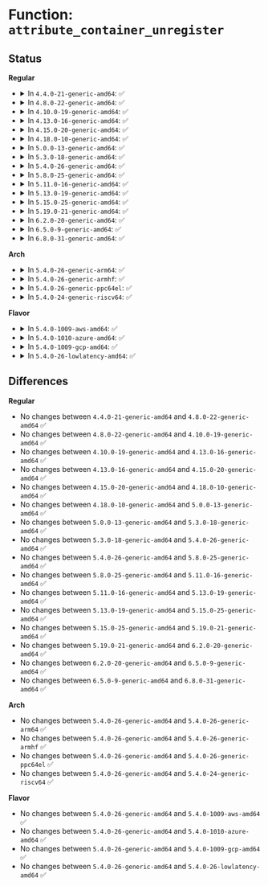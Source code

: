 # Function: <code>attribute_container_unregister</code>

## Status
<b>Regular</b>
<ul>
<li>
<details>
<summary>In <code>4.4.0-21-generic-amd64</code>: ✅</summary>

```c
int attribute_container_unregister(struct attribute_container * cont)
```

```json
{
  "name": "attribute_container_unregister",
  "collision_type": "Unique Global",
  "inline_type": "No",
  "funcs": [
    {
      "addr": 18446744071584416640,
      "name": "attribute_container_unregister",
      "external": true,
      "loc": "drivers/base/attribute_container.c:94",
      "file": "drivers/base/attribute_container.c",
      "inline": "seen, unknown",
      "caller_inline": [],
      "caller_func": [
        "drivers/ata/libata-transport.c:ata_release_transport",
        "drivers/ata/libata-transport.c:ata_release_transport",
        "drivers/ata/libata-transport.c:ata_release_transport"
      ]
    }
  ],
  "symbols": [
    {
      "addr": 18446744071584416640,
      "name": "attribute_container_unregister",
      "section": ".text",
      "bind": "STB_GLOBAL",
      "size": 133
    }
  ]
}
```
</details>
</li>
<li>
<details>
<summary>In <code>4.8.0-22-generic-amd64</code>: ✅</summary>

```c
int attribute_container_unregister(struct attribute_container * cont)
```

```json
{
  "name": "attribute_container_unregister",
  "collision_type": "Unique Global",
  "inline_type": "No",
  "funcs": [
    {
      "addr": 18446744071584752000,
      "name": "attribute_container_unregister",
      "external": true,
      "loc": "drivers/base/attribute_container.c:94",
      "file": "drivers/base/attribute_container.c",
      "inline": "seen, unknown",
      "caller_inline": [],
      "caller_func": [
        "drivers/ata/libata-transport.c:ata_release_transport",
        "drivers/ata/libata-transport.c:ata_release_transport",
        "drivers/ata/libata-transport.c:ata_release_transport"
      ]
    }
  ],
  "symbols": [
    {
      "addr": 18446744071584752000,
      "name": "attribute_container_unregister",
      "section": ".text",
      "bind": "STB_GLOBAL",
      "size": 136
    }
  ]
}
```
</details>
</li>
<li>
<details>
<summary>In <code>4.10.0-19-generic-amd64</code>: ✅</summary>

```c
int attribute_container_unregister(struct attribute_container * cont)
```

```json
{
  "name": "attribute_container_unregister",
  "collision_type": "Unique Global",
  "inline_type": "No",
  "funcs": [
    {
      "addr": 18446744071584942320,
      "name": "attribute_container_unregister",
      "external": true,
      "loc": "drivers/base/attribute_container.c:94",
      "file": "drivers/base/attribute_container.c",
      "inline": "seen, unknown",
      "caller_inline": [],
      "caller_func": [
        "drivers/ata/libata-transport.c:ata_release_transport",
        "drivers/ata/libata-transport.c:ata_release_transport",
        "drivers/ata/libata-transport.c:ata_release_transport"
      ]
    }
  ],
  "symbols": [
    {
      "addr": 18446744071584942320,
      "name": "attribute_container_unregister",
      "section": ".text",
      "bind": "STB_GLOBAL",
      "size": 136
    }
  ]
}
```
</details>
</li>
<li>
<details>
<summary>In <code>4.13.0-16-generic-amd64</code>: ✅</summary>

```c
int attribute_container_unregister(struct attribute_container * cont)
```

```json
{
  "name": "attribute_container_unregister",
  "collision_type": "Unique Global",
  "inline_type": "No",
  "funcs": [
    {
      "addr": 18446744071585026768,
      "name": "attribute_container_unregister",
      "external": true,
      "loc": "drivers/base/attribute_container.c:94",
      "file": "drivers/base/attribute_container.c",
      "inline": "seen, unknown",
      "caller_inline": [],
      "caller_func": [
        "drivers/ata/libata-transport.c:ata_release_transport",
        "drivers/ata/libata-transport.c:ata_release_transport",
        "drivers/ata/libata-transport.c:ata_release_transport"
      ]
    }
  ],
  "symbols": [
    {
      "addr": 18446744071585026768,
      "name": "attribute_container_unregister",
      "section": ".text",
      "bind": "STB_GLOBAL",
      "size": 132
    }
  ]
}
```
</details>
</li>
<li>
<details>
<summary>In <code>4.15.0-20-generic-amd64</code>: ✅</summary>

```c
int attribute_container_unregister(struct attribute_container * cont)
```

```json
{
  "name": "attribute_container_unregister",
  "collision_type": "Unique Global",
  "inline_type": "No",
  "funcs": [
    {
      "addr": 18446744071585449408,
      "name": "attribute_container_unregister",
      "external": true,
      "loc": "drivers/base/attribute_container.c:94",
      "file": "drivers/base/attribute_container.c",
      "inline": "seen, unknown",
      "caller_inline": [],
      "caller_func": [
        "drivers/ata/libata-transport.c:ata_release_transport",
        "drivers/ata/libata-transport.c:ata_release_transport",
        "drivers/ata/libata-transport.c:ata_release_transport"
      ]
    }
  ],
  "symbols": [
    {
      "addr": 18446744071585449408,
      "name": "attribute_container_unregister",
      "section": ".text",
      "bind": "STB_GLOBAL",
      "size": 132
    }
  ]
}
```
</details>
</li>
<li>
<details>
<summary>In <code>4.18.0-10-generic-amd64</code>: ✅</summary>

```c
int attribute_container_unregister(struct attribute_container * cont)
```

```json
{
  "name": "attribute_container_unregister",
  "collision_type": "Unique Global",
  "inline_type": "No",
  "funcs": [
    {
      "addr": 18446744071585692592,
      "name": "attribute_container_unregister",
      "external": true,
      "loc": "drivers/base/attribute_container.c:93",
      "file": "drivers/base/attribute_container.c",
      "inline": "seen, unknown",
      "caller_inline": [],
      "caller_func": [
        "drivers/ata/libata-transport.c:ata_release_transport",
        "drivers/ata/libata-transport.c:ata_release_transport",
        "drivers/ata/libata-transport.c:ata_release_transport"
      ]
    }
  ],
  "symbols": [
    {
      "addr": 18446744071585692592,
      "name": "attribute_container_unregister",
      "section": ".text",
      "bind": "STB_GLOBAL",
      "size": 127
    }
  ]
}
```
</details>
</li>
<li>
<details>
<summary>In <code>5.0.0-13-generic-amd64</code>: ✅</summary>

```c
int attribute_container_unregister(struct attribute_container * cont)
```

```json
{
  "name": "attribute_container_unregister",
  "collision_type": "Unique Global",
  "inline_type": "No",
  "funcs": [
    {
      "addr": 18446744071585822864,
      "name": "attribute_container_unregister",
      "external": true,
      "loc": "drivers/base/attribute_container.c:93",
      "file": "drivers/base/attribute_container.c",
      "inline": "seen, unknown",
      "caller_inline": [],
      "caller_func": [
        "drivers/ata/libata-transport.c:ata_release_transport",
        "drivers/ata/libata-transport.c:ata_release_transport",
        "drivers/ata/libata-transport.c:ata_release_transport"
      ]
    }
  ],
  "symbols": [
    {
      "addr": 18446744071585822864,
      "name": "attribute_container_unregister",
      "section": ".text",
      "bind": "STB_GLOBAL",
      "size": 127
    }
  ]
}
```
</details>
</li>
<li>
<details>
<summary>In <code>5.3.0-18-generic-amd64</code>: ✅</summary>

```c
int attribute_container_unregister(struct attribute_container * cont)
```

```json
{
  "name": "attribute_container_unregister",
  "collision_type": "Unique Global",
  "inline_type": "No",
  "funcs": [
    {
      "addr": 18446744071586056816,
      "name": "attribute_container_unregister",
      "external": true,
      "loc": "drivers/base/attribute_container.c:93",
      "file": "drivers/base/attribute_container.c",
      "inline": "seen, unknown",
      "caller_inline": [],
      "caller_func": [
        "drivers/ata/libata-transport.c:ata_release_transport",
        "drivers/ata/libata-transport.c:ata_release_transport",
        "drivers/ata/libata-transport.c:ata_release_transport"
      ]
    }
  ],
  "symbols": [
    {
      "addr": 18446744071586056816,
      "name": "attribute_container_unregister",
      "section": ".text",
      "bind": "STB_GLOBAL",
      "size": 132
    }
  ]
}
```
</details>
</li>
<li>
<details>
<summary>In <code>5.4.0-26-generic-amd64</code>: ✅</summary>

```c
int attribute_container_unregister(struct attribute_container * cont)
```

```json
{
  "name": "attribute_container_unregister",
  "collision_type": "Unique Global",
  "inline_type": "No",
  "funcs": [
    {
      "addr": 18446744071586204704,
      "name": "attribute_container_unregister",
      "external": true,
      "loc": "drivers/base/attribute_container.c:93",
      "file": "drivers/base/attribute_container.c",
      "inline": "seen, unknown",
      "caller_inline": [],
      "caller_func": [
        "drivers/ata/libata-transport.c:ata_release_transport",
        "drivers/ata/libata-transport.c:ata_release_transport",
        "drivers/ata/libata-transport.c:ata_release_transport"
      ]
    }
  ],
  "symbols": [
    {
      "addr": 18446744071586204704,
      "name": "attribute_container_unregister",
      "section": ".text",
      "bind": "STB_GLOBAL",
      "size": 132
    }
  ]
}
```
</details>
</li>
<li>
<details>
<summary>In <code>5.8.0-25-generic-amd64</code>: ✅</summary>

```c
int attribute_container_unregister(struct attribute_container * cont)
```

```json
{
  "name": "attribute_container_unregister",
  "collision_type": "Unique Global",
  "inline_type": "No",
  "funcs": [
    {
      "addr": 18446744071586968112,
      "name": "attribute_container_unregister",
      "external": true,
      "loc": "drivers/base/attribute_container.c:93",
      "file": "drivers/base/attribute_container.c",
      "inline": "seen, unknown",
      "caller_inline": [],
      "caller_func": [
        "drivers/ata/libata-transport.c:ata_release_transport",
        "drivers/ata/libata-transport.c:ata_release_transport",
        "drivers/ata/libata-transport.c:ata_release_transport"
      ]
    }
  ],
  "symbols": [
    {
      "addr": 18446744071586968112,
      "name": "attribute_container_unregister",
      "section": ".text",
      "bind": "STB_GLOBAL",
      "size": 132
    }
  ]
}
```
</details>
</li>
<li>
<details>
<summary>In <code>5.11.0-16-generic-amd64</code>: ✅</summary>

```c
int attribute_container_unregister(struct attribute_container * cont)
```

```json
{
  "name": "attribute_container_unregister",
  "collision_type": "Unique Global",
  "inline_type": "No",
  "funcs": [
    {
      "addr": 18446744071587053888,
      "name": "attribute_container_unregister",
      "external": true,
      "loc": "drivers/base/attribute_container.c:93",
      "file": "drivers/base/attribute_container.c",
      "inline": "seen, unknown",
      "caller_inline": [],
      "caller_func": [
        "drivers/ata/libata-transport.c:ata_release_transport",
        "drivers/ata/libata-transport.c:ata_release_transport",
        "drivers/ata/libata-transport.c:ata_release_transport"
      ]
    }
  ],
  "symbols": [
    {
      "addr": 18446744071587053888,
      "name": "attribute_container_unregister",
      "section": ".text",
      "bind": "STB_GLOBAL",
      "size": 132
    }
  ]
}
```
</details>
</li>
<li>
<details>
<summary>In <code>5.13.0-19-generic-amd64</code>: ✅</summary>

```c
int attribute_container_unregister(struct attribute_container * cont)
```

```json
{
  "name": "attribute_container_unregister",
  "collision_type": "Unique Global",
  "inline_type": "No",
  "funcs": [
    {
      "addr": 18446744071586937680,
      "name": "attribute_container_unregister",
      "external": true,
      "loc": "drivers/base/attribute_container.c:93",
      "file": "drivers/base/attribute_container.c",
      "inline": "seen, unknown",
      "caller_inline": [],
      "caller_func": [
        "drivers/ata/libata-transport.c:ata_release_transport",
        "drivers/ata/libata-transport.c:ata_release_transport",
        "drivers/ata/libata-transport.c:ata_release_transport"
      ]
    }
  ],
  "symbols": [
    {
      "addr": 18446744071586937680,
      "name": "attribute_container_unregister",
      "section": ".text",
      "bind": "STB_GLOBAL",
      "size": 132
    }
  ]
}
```
</details>
</li>
<li>
<details>
<summary>In <code>5.15.0-25-generic-amd64</code>: ✅</summary>

```c
int attribute_container_unregister(struct attribute_container * cont)
```

```json
{
  "name": "attribute_container_unregister",
  "collision_type": "Unique Global",
  "inline_type": "No",
  "funcs": [
    {
      "addr": 18446744071587501264,
      "name": "attribute_container_unregister",
      "external": true,
      "loc": "drivers/base/attribute_container.c:93",
      "file": "drivers/base/attribute_container.c",
      "inline": "seen, unknown",
      "caller_inline": [],
      "caller_func": [
        "drivers/base/transport_class.c:anon_transport_class_unregister",
        "drivers/ata/libata-transport.c:ata_release_transport",
        "drivers/ata/libata-transport.c:ata_release_transport",
        "drivers/ata/libata-transport.c:ata_release_transport"
      ]
    }
  ],
  "symbols": [
    {
      "addr": 18446744071587501264,
      "name": "attribute_container_unregister",
      "section": ".text",
      "bind": "STB_GLOBAL",
      "size": 132
    }
  ]
}
```
</details>
</li>
<li>
<details>
<summary>In <code>5.19.0-21-generic-amd64</code>: ✅</summary>

```c
int attribute_container_unregister(struct attribute_container * cont)
```

```json
{
  "name": "attribute_container_unregister",
  "collision_type": "Unique Global",
  "inline_type": "No",
  "funcs": [
    {
      "addr": 18446744071588825744,
      "name": "attribute_container_unregister",
      "external": true,
      "loc": "drivers/base/attribute_container.c:93",
      "file": "drivers/base/attribute_container.c",
      "inline": "seen, unknown",
      "caller_inline": [],
      "caller_func": [
        "drivers/base/transport_class.c:anon_transport_class_unregister",
        "drivers/ata/libata-transport.c:ata_release_transport",
        "drivers/ata/libata-transport.c:ata_release_transport",
        "drivers/ata/libata-transport.c:ata_release_transport"
      ]
    }
  ],
  "symbols": [
    {
      "addr": 18446744071588825744,
      "name": "attribute_container_unregister",
      "section": ".text",
      "bind": "STB_GLOBAL",
      "size": 131
    }
  ]
}
```
</details>
</li>
<li>
<details>
<summary>In <code>6.2.0-20-generic-amd64</code>: ✅</summary>

```c
int attribute_container_unregister(struct attribute_container * cont)
```

```json
{
  "name": "attribute_container_unregister",
  "collision_type": "Unique Global",
  "inline_type": "No",
  "funcs": [
    {
      "addr": 18446744071590325376,
      "name": "attribute_container_unregister",
      "external": true,
      "loc": "drivers/base/attribute_container.c:93",
      "file": "drivers/base/attribute_container.c",
      "inline": "seen, unknown",
      "caller_inline": [],
      "caller_func": [
        "drivers/base/transport_class.c:anon_transport_class_unregister",
        "drivers/ata/libata-transport.c:ata_release_transport",
        "drivers/ata/libata-transport.c:ata_release_transport",
        "drivers/ata/libata-transport.c:ata_release_transport"
      ]
    }
  ],
  "symbols": [
    {
      "addr": 18446744071590325376,
      "name": "attribute_container_unregister",
      "section": ".text",
      "bind": "STB_GLOBAL",
      "size": 131
    }
  ]
}
```
</details>
</li>
<li>
<details>
<summary>In <code>6.5.0-9-generic-amd64</code>: ✅</summary>

```c
int attribute_container_unregister(struct attribute_container * cont)
```

```json
{
  "name": "attribute_container_unregister",
  "collision_type": "Unique Global",
  "inline_type": "No",
  "funcs": [
    {
      "addr": 18446744071590645408,
      "name": "attribute_container_unregister",
      "external": true,
      "loc": "drivers/base/attribute_container.c:93",
      "file": "drivers/base/attribute_container.c",
      "inline": "seen, unknown",
      "caller_inline": [],
      "caller_func": [
        "drivers/base/transport_class.c:anon_transport_class_unregister",
        "drivers/ata/libata-transport.c:ata_release_transport",
        "drivers/ata/libata-transport.c:ata_release_transport",
        "drivers/ata/libata-transport.c:ata_release_transport"
      ]
    }
  ],
  "symbols": [
    {
      "addr": 18446744071590645408,
      "name": "attribute_container_unregister",
      "section": ".text",
      "bind": "STB_GLOBAL",
      "size": 131
    }
  ]
}
```
</details>
</li>
<li>
<details>
<summary>In <code>6.8.0-31-generic-amd64</code>: ✅</summary>

```c
int attribute_container_unregister(struct attribute_container * cont)
```

```json
{
  "name": "attribute_container_unregister",
  "collision_type": "Unique Global",
  "inline_type": "No",
  "funcs": [
    {
      "addr": 18446744071591005504,
      "name": "attribute_container_unregister",
      "external": true,
      "loc": "drivers/base/attribute_container.c:93",
      "file": "drivers/base/attribute_container.c",
      "inline": "seen, unknown",
      "caller_inline": [],
      "caller_func": [
        "drivers/base/transport_class.c:anon_transport_class_unregister",
        "drivers/ata/libata-transport.c:ata_release_transport",
        "drivers/ata/libata-transport.c:ata_release_transport",
        "drivers/ata/libata-transport.c:ata_release_transport"
      ]
    }
  ],
  "symbols": [
    {
      "addr": 18446744071591005504,
      "name": "attribute_container_unregister",
      "section": ".text",
      "bind": "STB_GLOBAL",
      "size": 131
    }
  ]
}
```
</details>
</li>
</ul>
<b>Arch</b>
<ul>
<li>
<details>
<summary>In <code>5.4.0-26-generic-arm64</code>: ✅</summary>

```c
int attribute_container_unregister(struct attribute_container * cont)
```

```json
{
  "name": "attribute_container_unregister",
  "collision_type": "Unique Global",
  "inline_type": "No",
  "funcs": [
    {
      "addr": 18446603336499008216,
      "name": "attribute_container_unregister",
      "external": true,
      "loc": "drivers/base/attribute_container.c:93",
      "file": "drivers/base/attribute_container.c",
      "inline": "seen, unknown",
      "caller_inline": [],
      "caller_func": [
        "drivers/ata/libata-transport.c:ata_release_transport",
        "drivers/ata/libata-transport.c:ata_release_transport",
        "drivers/ata/libata-transport.c:ata_release_transport"
      ]
    }
  ],
  "symbols": [
    {
      "addr": 18446603336499008216,
      "name": "attribute_container_unregister",
      "section": ".text",
      "bind": "STB_GLOBAL",
      "size": 220
    }
  ]
}
```
</details>
</li>
<li>
<details>
<summary>In <code>5.4.0-26-generic-armhf</code>: ✅</summary>

```c
int attribute_container_unregister(struct attribute_container * cont)
```

```json
{
  "name": "attribute_container_unregister",
  "collision_type": "Unique Global",
  "inline_type": "No",
  "funcs": [
    {
      "addr": 3231572388,
      "name": "attribute_container_unregister",
      "external": true,
      "loc": "drivers/base/attribute_container.c:93",
      "file": "drivers/base/attribute_container.c",
      "inline": "seen, unknown",
      "caller_inline": [],
      "caller_func": [
        "drivers/ata/libata-transport.c:ata_release_transport",
        "drivers/ata/libata-transport.c:ata_release_transport",
        "drivers/ata/libata-transport.c:ata_release_transport"
      ]
    }
  ],
  "symbols": [
    {
      "addr": 3231572388,
      "name": "attribute_container_unregister",
      "section": ".text",
      "bind": "STB_GLOBAL",
      "size": 136
    }
  ]
}
```
</details>
</li>
<li>
<details>
<summary>In <code>5.4.0-26-generic-ppc64el</code>: ✅</summary>

```c
int attribute_container_unregister(struct attribute_container * cont)
```

```json
{
  "name": "attribute_container_unregister",
  "collision_type": "Unique Global",
  "inline_type": "No",
  "funcs": [
    {
      "addr": 13835058055292167312,
      "name": "attribute_container_unregister",
      "external": true,
      "loc": "drivers/base/attribute_container.c:93",
      "file": "drivers/base/attribute_container.c",
      "inline": "seen, unknown",
      "caller_inline": [],
      "caller_func": [
        "drivers/scsi/scsi_transport_srp.c:srp_release_transport",
        "drivers/scsi/scsi_transport_srp.c:srp_release_transport",
        "drivers/ata/libata-transport.c:ata_release_transport",
        "drivers/ata/libata-transport.c:ata_release_transport",
        "drivers/ata/libata-transport.c:ata_release_transport"
      ]
    }
  ],
  "symbols": [
    {
      "addr": 13835058055292167312,
      "name": "attribute_container_unregister",
      "section": ".text",
      "bind": "STB_GLOBAL",
      "size": 280
    }
  ]
}
```
</details>
</li>
<li>
<details>
<summary>In <code>5.4.0-24-generic-riscv64</code>: ✅</summary>

```c
int attribute_container_unregister(struct attribute_container * cont)
```

```json
{
  "name": "attribute_container_unregister",
  "collision_type": "Unique Global",
  "inline_type": "No",
  "funcs": [
    {
      "addr": 18446743936276377764,
      "name": "attribute_container_unregister",
      "external": true,
      "loc": "drivers/base/attribute_container.c:93",
      "file": "drivers/base/attribute_container.c",
      "inline": "seen, unknown",
      "caller_inline": [],
      "caller_func": [
        "drivers/ata/libata-transport.c:ata_release_transport",
        "drivers/ata/libata-transport.c:ata_release_transport",
        "drivers/ata/libata-transport.c:ata_release_transport"
      ]
    }
  ],
  "symbols": [
    {
      "addr": 18446743936276377764,
      "name": "attribute_container_unregister",
      "section": ".text",
      "bind": "STB_GLOBAL",
      "size": 182
    }
  ]
}
```
</details>
</li>
</ul>
<b>Flavor</b>
<ul>
<li>
<details>
<summary>In <code>5.4.0-1009-aws-amd64</code>: ✅</summary>

```c
int attribute_container_unregister(struct attribute_container * cont)
```

```json
{
  "name": "attribute_container_unregister",
  "collision_type": "Unique Global",
  "inline_type": "No",
  "funcs": [
    {
      "addr": 18446744071585964912,
      "name": "attribute_container_unregister",
      "external": true,
      "loc": "drivers/base/attribute_container.c:93",
      "file": "drivers/base/attribute_container.c",
      "inline": "seen, unknown",
      "caller_inline": [],
      "caller_func": [
        "drivers/ata/libata-transport.c:ata_release_transport",
        "drivers/ata/libata-transport.c:ata_release_transport",
        "drivers/ata/libata-transport.c:ata_release_transport"
      ]
    }
  ],
  "symbols": [
    {
      "addr": 18446744071585964912,
      "name": "attribute_container_unregister",
      "section": ".text",
      "bind": "STB_GLOBAL",
      "size": 132
    }
  ]
}
```
</details>
</li>
<li>
<details>
<summary>In <code>5.4.0-1010-azure-amd64</code>: ✅</summary>

```c
int attribute_container_unregister(struct attribute_container * cont)
```

```json
{
  "name": "attribute_container_unregister",
  "collision_type": "Unique Global",
  "inline_type": "No",
  "funcs": [
    {
      "addr": 18446744071585814176,
      "name": "attribute_container_unregister",
      "external": true,
      "loc": "drivers/base/attribute_container.c:93",
      "file": "drivers/base/attribute_container.c",
      "inline": "seen, unknown",
      "caller_inline": [],
      "caller_func": [
        "drivers/scsi/scsi_transport_fc.c:fc_release_transport",
        "drivers/scsi/scsi_transport_fc.c:fc_release_transport",
        "drivers/scsi/scsi_transport_fc.c:fc_release_transport",
        "drivers/scsi/scsi_transport_fc.c:fc_release_transport",
        "drivers/ata/libata-transport.c:ata_release_transport",
        "drivers/ata/libata-transport.c:ata_release_transport",
        "drivers/ata/libata-transport.c:ata_release_transport"
      ]
    }
  ],
  "symbols": [
    {
      "addr": 18446744071585814176,
      "name": "attribute_container_unregister",
      "section": ".text",
      "bind": "STB_GLOBAL",
      "size": 132
    }
  ]
}
```
</details>
</li>
<li>
<details>
<summary>In <code>5.4.0-1009-gcp-amd64</code>: ✅</summary>

```c
int attribute_container_unregister(struct attribute_container * cont)
```

```json
{
  "name": "attribute_container_unregister",
  "collision_type": "Unique Global",
  "inline_type": "No",
  "funcs": [
    {
      "addr": 18446744071586154720,
      "name": "attribute_container_unregister",
      "external": true,
      "loc": "drivers/base/attribute_container.c:93",
      "file": "drivers/base/attribute_container.c",
      "inline": "seen, unknown",
      "caller_inline": [],
      "caller_func": [
        "drivers/ata/libata-transport.c:ata_release_transport",
        "drivers/ata/libata-transport.c:ata_release_transport",
        "drivers/ata/libata-transport.c:ata_release_transport"
      ]
    }
  ],
  "symbols": [
    {
      "addr": 18446744071586154720,
      "name": "attribute_container_unregister",
      "section": ".text",
      "bind": "STB_GLOBAL",
      "size": 132
    }
  ]
}
```
</details>
</li>
<li>
<details>
<summary>In <code>5.4.0-26-lowlatency-amd64</code>: ✅</summary>

```c
int attribute_container_unregister(struct attribute_container * cont)
```

```json
{
  "name": "attribute_container_unregister",
  "collision_type": "Unique Global",
  "inline_type": "No",
  "funcs": [
    {
      "addr": 18446744071586263424,
      "name": "attribute_container_unregister",
      "external": true,
      "loc": "drivers/base/attribute_container.c:93",
      "file": "drivers/base/attribute_container.c",
      "inline": "seen, unknown",
      "caller_inline": [],
      "caller_func": [
        "drivers/ata/libata-transport.c:ata_release_transport",
        "drivers/ata/libata-transport.c:ata_release_transport",
        "drivers/ata/libata-transport.c:ata_release_transport"
      ]
    }
  ],
  "symbols": [
    {
      "addr": 18446744071586263424,
      "name": "attribute_container_unregister",
      "section": ".text",
      "bind": "STB_GLOBAL",
      "size": 130
    }
  ]
}
```
</details>
</li>
</ul>

## Differences
<b>Regular</b>
<ul>
<li>
No changes between <code>4.4.0-21-generic-amd64</code> and <code>4.8.0-22-generic-amd64</code> ✅
</li>
<li>
No changes between <code>4.8.0-22-generic-amd64</code> and <code>4.10.0-19-generic-amd64</code> ✅
</li>
<li>
No changes between <code>4.10.0-19-generic-amd64</code> and <code>4.13.0-16-generic-amd64</code> ✅
</li>
<li>
No changes between <code>4.13.0-16-generic-amd64</code> and <code>4.15.0-20-generic-amd64</code> ✅
</li>
<li>
No changes between <code>4.15.0-20-generic-amd64</code> and <code>4.18.0-10-generic-amd64</code> ✅
</li>
<li>
No changes between <code>4.18.0-10-generic-amd64</code> and <code>5.0.0-13-generic-amd64</code> ✅
</li>
<li>
No changes between <code>5.0.0-13-generic-amd64</code> and <code>5.3.0-18-generic-amd64</code> ✅
</li>
<li>
No changes between <code>5.3.0-18-generic-amd64</code> and <code>5.4.0-26-generic-amd64</code> ✅
</li>
<li>
No changes between <code>5.4.0-26-generic-amd64</code> and <code>5.8.0-25-generic-amd64</code> ✅
</li>
<li>
No changes between <code>5.8.0-25-generic-amd64</code> and <code>5.11.0-16-generic-amd64</code> ✅
</li>
<li>
No changes between <code>5.11.0-16-generic-amd64</code> and <code>5.13.0-19-generic-amd64</code> ✅
</li>
<li>
No changes between <code>5.13.0-19-generic-amd64</code> and <code>5.15.0-25-generic-amd64</code> ✅
</li>
<li>
No changes between <code>5.15.0-25-generic-amd64</code> and <code>5.19.0-21-generic-amd64</code> ✅
</li>
<li>
No changes between <code>5.19.0-21-generic-amd64</code> and <code>6.2.0-20-generic-amd64</code> ✅
</li>
<li>
No changes between <code>6.2.0-20-generic-amd64</code> and <code>6.5.0-9-generic-amd64</code> ✅
</li>
<li>
No changes between <code>6.5.0-9-generic-amd64</code> and <code>6.8.0-31-generic-amd64</code> ✅
</li>
</ul>
<b>Arch</b>
<ul>
<li>
No changes between <code>5.4.0-26-generic-amd64</code> and <code>5.4.0-26-generic-arm64</code> ✅
</li>
<li>
No changes between <code>5.4.0-26-generic-amd64</code> and <code>5.4.0-26-generic-armhf</code> ✅
</li>
<li>
No changes between <code>5.4.0-26-generic-amd64</code> and <code>5.4.0-26-generic-ppc64el</code> ✅
</li>
<li>
No changes between <code>5.4.0-26-generic-amd64</code> and <code>5.4.0-24-generic-riscv64</code> ✅
</li>
</ul>
<b>Flavor</b>
<ul>
<li>
No changes between <code>5.4.0-26-generic-amd64</code> and <code>5.4.0-1009-aws-amd64</code> ✅
</li>
<li>
No changes between <code>5.4.0-26-generic-amd64</code> and <code>5.4.0-1010-azure-amd64</code> ✅
</li>
<li>
No changes between <code>5.4.0-26-generic-amd64</code> and <code>5.4.0-1009-gcp-amd64</code> ✅
</li>
<li>
No changes between <code>5.4.0-26-generic-amd64</code> and <code>5.4.0-26-lowlatency-amd64</code> ✅
</li>
</ul>
